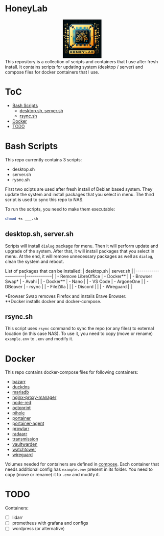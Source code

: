 # HoneyLab
<div class="intro" align="center">
    <img src="./img/logo.png" width="25%" alt="logo">
</div>
This repository is a collection of scripts and containers that I use after fresh install. It contains scripts for updating system (desktop / server) and compose files for docker containers that I use.

# ToC
- [Bash Scripts](#bash-scripts)
    - [desktop.sh, server.sh](#desktopsh-serversh)
    - [rsync.sh](#rsyncsh)
- [Docker](#docker)
- [TODO](#todo)

# Bash Scripts
This repo currently contains 3 scripts:
- desktop.sh
- server.sh
- rysnc.sh

First two scipts are used after fresh install of Debian based system. They update the system and install packages that you select in menu. The third script is used to sync this repo to NAS.

To run the scripts, you need to make them executable:
```bash
chmod +x ___.sh
```

## desktop.sh, server.sh
Scripts will install `dialog` package for menu. Then it will perform update and upgrade of the system. After that, it will install packages that you select in menu. At the end, it will remove unnecessary packages as well as `dialog`, clean the system and reboot.

List of packages that can be installed:
| desktop.sh           | server.sh   |
|----------------------|-------------|
| - Remove LibreOffice | - Docker**  |
| - Browser Swap*      | - Avahi     |
| - Docker**           | - Nano      |
| - VS Code            | - ArgoneOne |
| - DBeaver            | - rsync     |
| - FileZilla          |             |
| - Discord            |             |
| - Wireguard          |             |

*Browser Swap removes Firefox and installs Brave Browser.<br>
**Docker installs docker and docker-compose.

## rsync.sh
This script uses `rsync` command to sync the repo (or any files) to external location (in this case NAS). To use it, you need to copy (move or rename) `example.env` to `.env` and modify it.

# Docker
This repo contains docker-compose files for following containers:
- [bazarr](https://hub.docker.com/r/linuxserver/bazarr)
- [duckdns](https://hub.docker.com/r/linuxserver/duckdns)
- [mariadb](https://hub.docker.com/r/linuxserver/mariadb)
- [nginx-proxy-manager](https://hub.docker.com/r/jc21/nginx-proxy-manager)
- [node-red](https://hub.docker.com/r/nodered/node-red)
- [octoprint](https://hub.docker.com/r/octoprint/octoprint)
- [pihole](https://hub.docker.com/r/pihole/pihole)
- [portainer](https://hub.docker.com/r/portainer/portainer-ce)
- [portainer-agent](https://hub.docker.com/r/portainer/agent)
- [prowlarr](https://hub.docker.com/r/linuxserver/prowlarr)
- [radaarr](https://hub.docker.com/r/linuxserver/radarr)
- [transmission](https://hub.docker.com/r/linuxserver/transmission)
- [vaultwarden](https://hub.docker.com/r/vaultwarden/server)
- [watchtower](https://hub.docker.com/r/containrrr/watchtower)
- [wireguard](https://hub.docker.com/r/linuxserver/wireguard)

Volumes needed for containers are defined in [compose](/docker/docker-compose.yaml). Each container that needs additional config has `example.env` present in its folder. You need to copy (move or rename) it to `.env` and modify it.

# TODO
Containers:
- [ ] lidarr
- [ ] prometheus with grafana and configs
- [ ] wordpress (or alternative)
